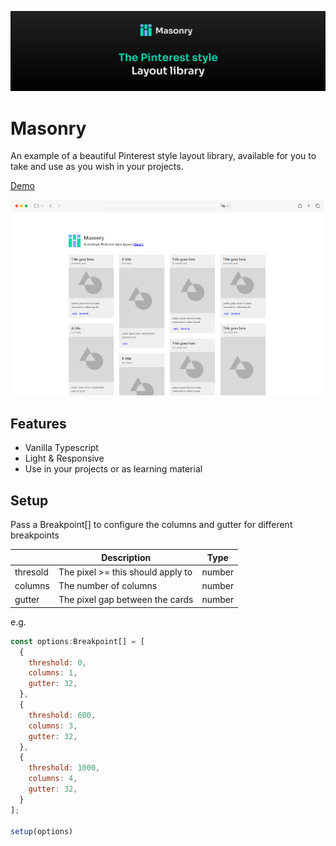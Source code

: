 [![Masonry banner](./.github/assets/banner.svg)](https://hellraiserrob.github.io/masonry)

# Masonry

An example of a beautiful Pinterest style layout library, available for you to take and use as you wish in your projects.

[Demo](https://hellraiserrob.github.io/masonry/)

[![Masonry screenshot](./.github/assets/screenshot.jpg)](https://hellraiserrob.github.io/masonry)

## Features

- Vanilla Typescript
- Light & Responsive
- Use in your projects or as learning material

## Setup

Pass a Breakpoint[] to configure the columns and gutter for different breakpoints

|             | Description | Type    | 
| ----------- | ----------- | ------- | 
| thresold    | The pixel >= this should apply to  | number |
| columns    | The number of columns  | number |
| gutter    | The pixel gap between the cards  | number |

e.g.

```javascript
const options:Breakpoint[] = [
  {
    threshold: 0,
    columns: 1,
    gutter: 32,
  },
  {
    threshold: 600,
    columns: 3,
    gutter: 32,
  },
  {
    threshold: 1000,
    columns: 4,
    gutter: 32,
  }
];

setup(options)
```

